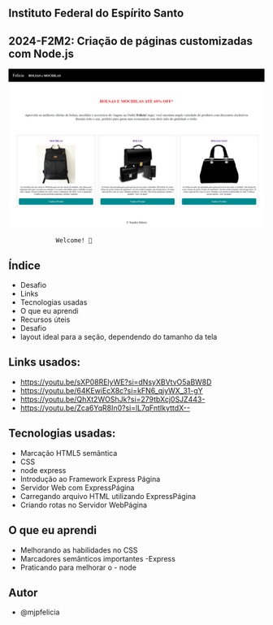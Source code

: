 ## Instituto Federal do Espírito Santo
 ## 2024-F2M2: Criação de páginas customizadas com Node.js
<img src="/arquivos/fotos/feliciabolsas.png" alt="Site em Telas" />



                 Welcome! 👋

## Índice

- Desafio
- Links
- Tecnologias usadas
- O que eu aprendi
- Recursos úteis
- Desafio
- layout ideal para a seção, dependendo do tamanho da tela


## Links usados:

- https://youtu.be/sXP08RElyWE?si=dNsyXBVtvO5aBW8D
- https://youtu.be/64KEwiEcX8c?si=kFN6_qjyWX_31-gY
- https://youtu.be/QhXt2WOShJk?si=279tbXcj0SJZ443-
- https://youtu.be/Zca6YqR8In0?si=lL7qFntIkyttdX--




## Tecnologias usadas:
- Marcação HTML5 semântica
- CSS
- node express
- Introdução ao Framework Express Página
- Servidor Web com ExpressPágina
- Carregando arquivo HTML utilizando ExpressPágina
- Criando rotas no Servidor WebPágina


## O que eu aprendi

- Melhorando as habilidades no CSS
- Marcadores semânticos importantes -Express
- Praticando para melhorar o -  node

## Autor
- @mjpfelicia

